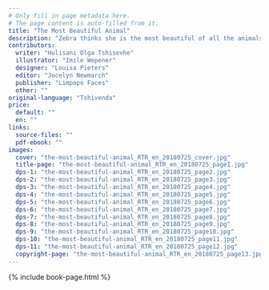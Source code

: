 ```yaml
---
# Only fill in page metadata here.
# The page content is auto-filled from it.
title: "The Most Beautiful Animal"
description: "Zebra thinks she is the most beautiful of all the animals. But what will happen when Chameleon enters the Grand Animal Beauty Contest?"
contributors:
  writer: "Hulisani Olga Tshisevhe"
  illustrator: "Imile Wepener"
  designer: "Louisa Pieters"
  editor: "Jocelyn Newmarch"
  publisher: "Limpopo Faces"
  other: ""
original-language: "Tshivenda"
price:
  default: ""
  en: ""
links:
  source-files: ""
  pdf-ebook: ""
images:
  cover: "the-most-beautiful-animal_RTR_en_20180725_cover.jpg"
  title-page: "the-most-beautiful-animal_RTR_en_20180725_page1.jpg"
  dps-1: "the-most-beautiful-animal_RTR_en_20180725_page2.jpg"
  dps-2: "the-most-beautiful-animal_RTR_en_20180725_page3.jpg"
  dps-3: "the-most-beautiful-animal_RTR_en_20180725_page4.jpg"
  dps-4: "the-most-beautiful-animal_RTR_en_20180725_page5.jpg"
  dps-5: "the-most-beautiful-animal_RTR_en_20180725_page6.jpg"
  dps-6: "the-most-beautiful-animal_RTR_en_20180725_page7.jpg"
  dps-7: "the-most-beautiful-animal_RTR_en_20180725_page8.jpg"
  dps-8: "the-most-beautiful-animal_RTR_en_20180725_page9.jpg"
  dps-9: "the-most-beautiful-animal_RTR_en_20180725_page10.jpg"
  dps-10: "the-most-beautiful-animal_RTR_en_20180725_page11.jpg"
  dps-11: "the-most-beautiful-animal_RTR_en_20180725_page12.jpg"
  copyright-page: "the-most-beautiful-animal_RTR_en_20180725_page13.jpg"
---
```


{% include book-page.html %}




